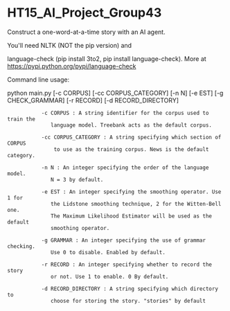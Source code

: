 HT15_AI_Project_Group43
=======================

Construct a one-word-at-a-time story with an AI agent.

You'll need NLTK (NOT the pip version) and

language-check (pip install 3to2, pip install language-check). More at https://pypi.python.org/pypi/language-check


Command line usage:

python main.py [-c CORPUS] [-cc CORPUS_CATEGORY] [-n N] [-e EST]
               [-g CHECK_GRAMMAR] [-r RECORD] [-d RECORD_DIRECTORY]


               -c CORPUS : A string identifier for the corpus used to train the
                  language model. Treebank acts as the default corpus.

               -cc CORPUS_CATEGORY : A string specifying which section of CORPUS
                   to use as the training corpus. News is the default category.

               -n N : An integer specifying the order of the language model.
                  N = 3 by default.

               -e EST : An integer specifying the smoothing operator. Use 1 for
                  the Lidstone smoothing technique, 2 for the Witten-Bell one.
                  The Maximum Likelihood Estimator will be used as the default
                  smoothing operator.

               -g GRAMMAR : An integer specifying the use of grammar checking.
                  Use 0 to disable. Enabled by default.

               -r RECORD : An integer specifying whether to record the story
                  or not. Use 1 to enable. 0 By default.

               -d RECORD_DIRECTORY : A string specifying which directory to
                  choose for storing the story. "stories" by default
